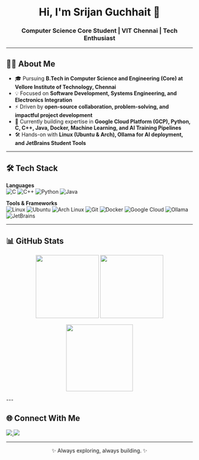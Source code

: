 <!-- Profile Header -->
<h1 align="center">Hi, I'm Srijan Guchhait 👋</h1>
<h3 align="center">Computer Science Core Student | VIT Chennai | Tech Enthusiast</h3>

---

<!-- About Me Section -->
## 👨‍💻 About Me  
- 🎓 Pursuing **B.Tech in Computer Science and Engineering (Core) at Vellore Institute of Technology, Chennai**  
- 💡 Focused on **Software Development, Systems Engineering, and Electronics Integration**  
- ⚡ Driven by **open-source collaboration, problem-solving, and impactful project development**  
- 🌱 Currently building expertise in **Google Cloud Platform (GCP), Python, C, C++, Java, Docker, Machine Learning, and AI Training Pipelines**  
- 🛠️ Hands-on with **Linux (Ubuntu & Arch), Ollama for AI deployment, and JetBrains Student Tools**  

---

<!-- Tech Stack Section -->
## 🛠️ Tech Stack  

**Languages**  
![C](https://img.shields.io/badge/C-A8B9CC?style=for-the-badge&logo=c&logoColor=white)  ![C++](https://img.shields.io/badge/C++-00599C?style=for-the-badge&logo=c%2B%2B&logoColor=white)  ![Python](https://img.shields.io/badge/Python-3776AB?style=for-the-badge&logo=python&logoColor=white)  ![Java](https://img.shields.io/badge/Java-ED8B00?style=for-the-badge&logo=openjdk&logoColor=white)  

**Tools & Frameworks**  
![Linux](https://img.shields.io/badge/Linux-FCC624?style=for-the-badge&logo=linux&logoColor=black)  ![Ubuntu](https://img.shields.io/badge/Ubuntu-E95420?style=for-the-badge&logo=ubuntu&logoColor=white)  ![Arch Linux](https://img.shields.io/badge/Arch_Linux-1793D1?style=for-the-badge&logo=arch-linux&logoColor=white)  ![Git](https://img.shields.io/badge/Git-F05032?style=for-the-badge&logo=git&logoColor=white)  ![Docker](https://img.shields.io/badge/Docker-2496ED?style=for-the-badge&logo=docker&logoColor=white)  ![Google Cloud](https://img.shields.io/badge/Google_Cloud-4285F4?style=for-the-badge&logo=google-cloud&logoColor=white)  ![Ollama](https://img.shields.io/badge/Ollama-000000?style=for-the-badge&logo=llama&logoColor=white)  ![JetBrains](https://img.shields.io/badge/JetBrains%20Educational%20Pack-000000?style=for-the-badge&logo=jetbrains&logoColor=white)  

---

<!-- GitHub Stats -->
## 📊 GitHub Stats  
<p align="center">
  <img src="https://github-readme-stats.vercel.app/api?username=qwertystars&show_icons=true&theme=tokyonight&hide_border=true" height="170"/>
  <img src="https://github-readme-stats.vercel.app/api/top-langs/?username=qwertystars&layout=compact&theme=tokyonight&hide_border=true" height="170"/>
</p>  

<p align="center">
  <img src="https://github-readme-streak-stats.herokuapp.com/?user=qwertystars&theme=radical" height="180" />
</p>
---

<!-- Connect Section -->
## 🌐 Connect With Me  
<p align="left">
  <a href="https://www.linkedin.com/in/srijan-guchhait-200572288" target="_blank">
    <img src="https://img.shields.io/badge/LinkedIn-0A66C2?style=for-the-badge&logo=linkedin&logoColor=white"/>
  </a>
  <a href="mailto:srijan.guchhait@gmail.com" target="_blank">
    <img src="https://img.shields.io/badge/Email-D14836?style=for-the-badge&logo=gmail&logoColor=white"/>
  </a>
</p>  

---

<p align="center">✨ Always exploring, always building. ✨</p>
